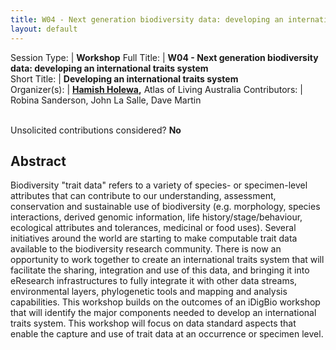```yaml
---
title: W04 - Next generation biodiversity data: developing an international traits system
layout: default
---
```



Session Type: | **Workshop**
Full Title:   | **W04 - Next generation biodiversity data: developing an international traits system**  
Short Title:  | **Developing an international traits system**  
Organizer(s): | **[Hamish Holewa](mailto:hamish.holewa@csiro.au),**  Atlas of Living Australia
Contributors: | Robina Sanderson, John La Salle, Dave Martin

<p><br />Unsolicited contributions considered?  <strong>No</strong></p>  

<!--
**How many 80-minute sessions are you requesting?** 2
Technical Requirements: | Computer presentation support 
-->

## Abstract  

Biodiversity "trait data" refers to a variety of species- or specimen-level attributes that can contribute to our understanding, assessment, conservation and sustainable use of biodiversity (e.g. morphology, species interactions, derived genomic information, life history/stage/behaviour, ecological attributes and tolerances, medicinal or food uses). Several initiatives around the world are starting to make computable trait data available to the biodiversity research community. There is now an opportunity to work together to create an international traits system that will facilitate the sharing, integration and use of this data, and bringing it into eResearch infrastructures to fully integrate it with other data streams, environmental layers, phylogenetic tools and mapping and analysis capabilities. This workshop builds on the outcomes of an iDigBio workshop that will identify the major components needed to develop an international traits system. This workshop will focus on data standard aspects that enable the capture and use of trait data at an occurrence or specimen level. 


